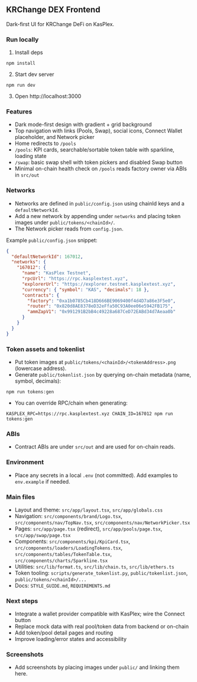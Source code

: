 ## KRChange DEX Frontend

Dark-first UI for KRChange DeFi on KasPlex.

### Run locally

1. Install deps

```
npm install
```

2. Start dev server

```
npm run dev
```

3. Open http://localhost:3000

### Features

- Dark mode-first design with gradient + grid background
- Top navigation with links (Pools, Swap), social icons, Connect Wallet placeholder, and Network picker
- Home redirects to `/pools`
- `/pools`: KPI cards, searchable/sortable token table with sparkline, loading state
- `/swap`: basic swap shell with token pickers and disabled Swap button
- Minimal on-chain health check on `/pools` reads factory owner via ABIs in `src/out`

### Networks

- Networks are defined in `public/config.json` using chainId keys and a `defaultNetworkId`.
- Add a new network by appending under `networks` and placing token images under `public/tokens/<chainId>/`.
- The Network picker reads from `config.json`.

Example `public/config.json` snippet:

```json
{
  "defaultNetworkId": 167012,
  "networks": {
    "167012": {
      "name": "KasPlex Testnet",
      "rpcUrl": "https://rpc.kasplextest.xyz",
      "explorerUrl": "https://explorer.testnet.kasplextest.xyz",
      "currency": { "symbol": "KAS", "decimals": 18 },
      "contracts": {
        "factory": "0xa1b0785Cb418D666BE9069400f4d4D7a86e3F5e0",
        "router": "0x820d8AE8378eD32eFfa50C93A0ee06e5942FB175",
        "ammZapV1": "0x991291B2bB4c49228a687CeD72EABd34d7Aeaa0b"
      }
    }
  }
}
```

### Token assets and tokenlist

- Put token images at `public/tokens/<chainId>/<tokenAddress>.png` (lowercase address).
- Generate `public/tokenlist.json` by querying on-chain metadata (name, symbol, decimals):

```
npm run tokens:gen
```

- You can override RPC/chain when generating:

```
KASPLEX_RPC=https://rpc.kasplextest.xyz CHAIN_ID=167012 npm run tokens:gen
```

### ABIs

- Contract ABIs are under `src/out` and are used for on-chain reads.

### Environment

- Place any secrets in a local `.env` (not committed). Add examples to `env.example` if needed.

### Main files

- Layout and theme: `src/app/layout.tsx`, `src/app/globals.css`
- Navigation: `src/components/brand/Logo.tsx`, `src/components/nav/TopNav.tsx`, `src/components/nav/NetworkPicker.tsx`
- Pages: `src/app/page.tsx` (redirect), `src/app/pools/page.tsx`, `src/app/swap/page.tsx`
- Components: `src/components/kpi/KpiCard.tsx`, `src/components/loaders/LoadingTokens.tsx`, `src/components/tables/TokenTable.tsx`, `src/components/charts/Sparkline.tsx`
- Utilities: `src/lib/format.ts`, `src/lib/chain.ts`, `src/lib/ethers.ts`
- Token tooling: `scripts/generate_tokenlist.py`, `public/tokenlist.json`, `public/tokens/<chainId>/...`
- Docs: `STYLE_GUIDE.md`, `REQUIREMENTS.md`

### Next steps

- Integrate a wallet provider compatible with KasPlex; wire the Connect button
- Replace mock data with real pool/token data from backend or on-chain
- Add token/pool detail pages and routing
- Improve loading/error states and accessibility

### Screenshots

- Add screenshots by placing images under `public/` and linking them here.
